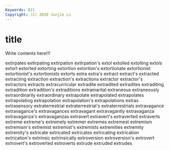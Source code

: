 ```yaml
---
Keywords: 821
Copyright: (C) 2020 Junjie Li
---
```


# title

Write contents here!!!
 
extirpates 
extirpating 
extirpation 
extirpation's 
extol 
extolled
extolling 
extols 
extort 
extorted 
extorting 
extortion 
extortion's 
extortionate 
extortionist 
extortionist's
extortionists 
extorts 
extra 
extra's 
extract 
extract's 
extracted 
extracting 
extraction 
extraction's
extractions 
extractor 
extractor's 
extractors 
extracts 
extracurricular 
extradite 
extradited 
extradites 
extraditing
extradition 
extradition's 
extraditions 
extramarital 
extraneous 
extraneously 
extraordinarily 
extraordinary 
extrapolate 
extrapolated
extrapolates 
extrapolating 
extrapolation 
extrapolation's 
extrapolations 
extras 
extrasensory 
extraterrestrial 
extraterrestrial's 
extraterrestrials
extravagance 
extravagance's 
extravagances 
extravagant 
extravagantly 
extravaganza 
extravaganza's 
extravaganzas 
extravert 
extravert's
extraverted 
extraverts 
extreme 
extreme's 
extremely 
extremer 
extremes 
extremest 
extremism 
extremism's
extremist 
extremist's 
extremists 
extremities 
extremity 
extremity's 
extricate 
extricated 
extricates 
extricating
extrication 
extrication's 
extrinsic 
extrinsically 
extroversion 
extroversion's 
extrovert 
extrovert's 
extroverted 
extroverts
extrude 
extruded 
extrudes 
